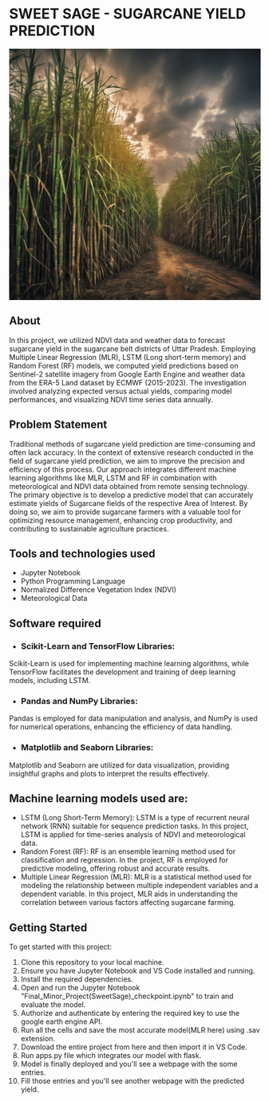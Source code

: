 # SWEET SAGE - SUGARCANE YIELD PREDICTION
<a target="blank"><img align="center" src="https://github.com/Nikki-ta/Nikita/blob/main/image2.jpeg"></a>

## About
In this project, we utilized NDVI data and weather data to forecast sugarcane yield in the sugarcane belt districts of Uttar Pradesh. Employing Multiple Linear Regression (MLR), LSTM (Long short-term memory) and Random Forest (RF) models, we computed yield predictions based on Sentinel-2 satellite imagery from Google Earth Engine and weather data from the ERA-5 Land dataset by ECMWF (2015-2023). The investigation involved analyzing expected versus actual yields, comparing model performances, and visualizing NDVI time series data annually.

## Problem Statement
Traditional methods of sugarcane yield prediction are time-consuming and often lack accuracy. In the context of extensive research conducted in the field of sugarcane yield prediction, we aim to improve the precision and efficiency of this process. Our approach integrates different machine learning algorithms like MLR, LSTM and RF in combination with meteorological and NDVI data obtained from remote sensing technology. The primary objective is to develop a predictive model that can accurately estimate yields of Sugarcane fields of the respective Area of Interest. By doing so, we aim to provide sugarcane farmers with a valuable tool for optimizing resource management, enhancing crop productivity, and contributing to sustainable agriculture practices.

## Tools and technologies used
* Jupyter Notebook
* Python Programming Language
* Normalized Difference Vegetation Index (NDVI)
* Meteorological Data

## Software required
* ### Scikit-Learn and TensorFlow Libraries:
Scikit-Learn is used for implementing machine learning algorithms, while TensorFlow facilitates the development and training of deep learning models, including LSTM.
* ### Pandas and NumPy Libraries:
Pandas is employed for data manipulation and analysis, and NumPy is used for numerical operations, enhancing the efficiency of data handling.
* ### Matplotlib and Seaborn Libraries:
Matplotlib and Seaborn are utilized for data visualization, providing insightful graphs and plots to interpret the results effectively.

## Machine learning models used are:
* LSTM (Long Short-Term Memory): LSTM is a type of recurrent neural network (RNN) suitable for sequence prediction tasks. In this project, LSTM is applied for time-series analysis of NDVI and meteorological data.
* Random Forest (RF): RF is an ensemble learning method used for classification and regression. In the project, RF is employed for predictive modeling, offering robust and accurate results.
* Multiple Linear Regression (MLR): MLR is a statistical method used for modeling the relationship between multiple independent variables and a dependent variable. In this project, MLR aids in understanding the correlation between various factors affecting sugarcane farming.

## Getting Started
To get started with this project:

  1. Clone this repository to your local machine.
  2. Ensure you have Jupyter Notebook and VS Code installed and running.
  3. Install the required dependencies.
  4. Open and run the Jupyter Notebook "Final_Minor_Project(SweetSage)_checkpoint.ipynb" to train and evaluate the model.
  5. Authorize and authenticate by entering the required key to use the google earth engine API.
  6. Run all the cells and save the most accurate model(MLR here) using .sav extension.
  7. Download the entire project from here and then import it in VS Code.
  8. Run apps.py file which integrates our model with flask.
  9. Model is finally deployed and you'll see a webpage with the some entries.
  10. Fill those entries and you'll see another webpage with the predicted yield.   


